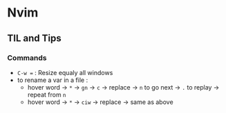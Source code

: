 # Nvim
## TIL and Tips
### Commands
- `C-w =` : Resize equaly all windows
- to rename a var in a file :
    - hover word -> `*` -> `gn` -> `c` -> replace -> `n` to go next -> `.` to replay -> repeat from `n`
    - hover word -> `*` -> `ciw` -> replace -> same as above
